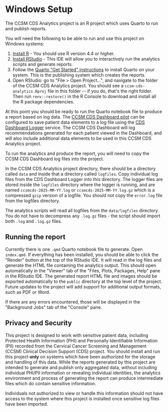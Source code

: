 # Windows Setup

The CCSM CDS Analytics project is an R project which uses Quarto to run and publish reports.

You will need the following to be able to run and use this project on Windows systems:

1.  [Install R](https://cran.r-project.org/bin/windows/) - You should use R version 4.4 or higher.
2.  [Install RStudio](https://posit.co/download/rstudio-desktop/) - This IDE will allow you to interactively run the analytics scripts and generate reports.
3.  Follow the [Quarto "Get Started" instructions](https://quarto.org/docs/get-started/) to install Quarto on your system. This is the publishing system which creates the reports.
4.  Open RStudio: go to "File \> Open Project...", and navigate to the folder of the CCSM CDS Analytics project. You should see a `ccsm-cds-analytics.Rproj` file in this folder -- if you do, that's the right folder. Then run `renv::restore()` in the R Console to download and install all the R package dependencies.

At this point you should be ready to run the Quarto notebook file to produce a report based on log data. The [CCSM CDS Dashboard pilot](https://github.com/ccsm-cds-tools/ccsm-cds-dashboard/tree/pilot) can be configured to save patient data elements to a log file using the [CDS Dashboard Logger](https://github.com/ccsm-cds-tools/cds-dashboard-logger) service. The CCSM CDS Dashboard will log recommendations generated for each patient viewed in the Dashboard, and will also include additional data elements to be used in this CCSM CDS Analytics project.

To run the analytics and produce the report, you will need to copy the CCSM CDS Dashboard log files into the project.

In the CCSM CDS Analytics project directory, there should be a directory called `data` and inside that a directory called `logfiles`. Copy individual log files from the CDS Dashboard Logger into this directory. The logger files are stored inside the `logfiles` directory where the logger is running, and are named `ccsmcds-2025-MM-YY.log` or `ccsmcds-2025-MM-YY.log.gz` which is a compressed `gzip` version of a logfile. You should not copy the `error.log` file from the logfiles directory.

The analytics scripts will read all logfiles from the `data/logfiles` directory. You do not have to decompress any `.log.gz` files - the script should import both `.log` and `.log.gz` files.

## Running the report

Currently there is one `.qmd` Quarto notebook file to generate. Open `index.qmd`. If everything has been installed, you should be able to click the "Render" button at the top of the RStudio IDE. It will read in the log files and generate the HTML file containing the analytics output. This should open automatically in the "Viewer" tab of the "Files, Plots, Packages, Help" pane in the RStudio IDE. The generated report HTML file and images should be exported automatically to the `public` directory at the top level of the project. Future updates to the project will add support for additional output formats, such as PDF or Word.

If there are any errors encountered, those will be displayed in the "Background Jobs" tab of the "Console" pane.

## Privacy and Security

This project is designed to work with sensitive patient data, including Protected Health Information (PHI) and Personally Identifiable Information (PII) recorded from the Cervical Cancer Screening and Management (CCSM) Clinical Decision Support (CDS) project. You should install and run this project **only** on systems which have been authorized for the storage and handling of this data. While the reports generated by this project are intended to generate and publish only aggregated data, without including individual PHI/PII information or revealing individual identities, the analytics environment and process of generating the report can produce intermediate files which do contain sensitive information.

Individuals not authorized to view or handle this information should not have access to the system where this project is installed once sensitive log files have been imported.

